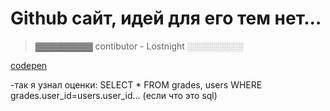 # Github сайт, идей для его тем нет...

> ▓▓▓▓▓▓▓▓▓
> contibutor - Lostnight
> ░░░░░░░░░

[codepen](https://codepen.io/LostnightRX)

-так я узнал оценки: SELECT * FROM grades, users WHERE grades.user_id=users.user_id... (если что это sql)
